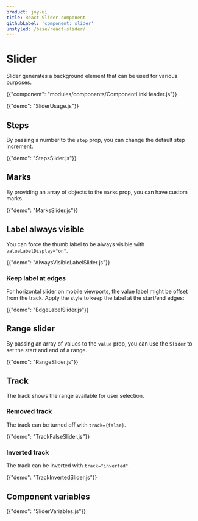 ```yaml
---
product: joy-ui
title: React Slider component
githubLabel: 'component: slider'
unstyled: /base/react-slider/
---
```


# Slider

<p class="description">Slider generates a background element that can be used for various purposes.</p>

{{"component": "modules/components/ComponentLinkHeader.js"}}

{{"demo": "SliderUsage.js"}}

## Steps

By passing a number to the `step` prop, you can change the default step increment.

{{"demo": "StepsSlider.js"}}

## Marks

By providing an array of objects to the `marks` prop, you can have custom marks.

{{"demo": "MarksSlider.js"}}

## Label always visible

You can force the thumb label to be always visible with `valueLabelDisplay="on"`.

{{"demo": "AlwaysVisibleLabelSlider.js"}}

### Keep label at edges

For horizontal slider on mobile viewports, the value label might be offset from the track. Apply the style to keep the label at the start/end edges:

{{"demo": "EdgeLabelSlider.js"}}

## Range slider

By passing an array of values to the `value` prop, you can use the `Slider` to set the start and end of a range.

{{"demo": "RangeSlider.js"}}

## Track

The track shows the range available for user selection.

### Removed track

The track can be turned off with `track={false}`.

{{"demo": "TrackFalseSlider.js"}}

### Inverted track

The track can be inverted with `track="inverted"`.

{{"demo": "TrackInvertedSlider.js"}}

## Component variables

{{"demo": "SliderVariables.js"}}

